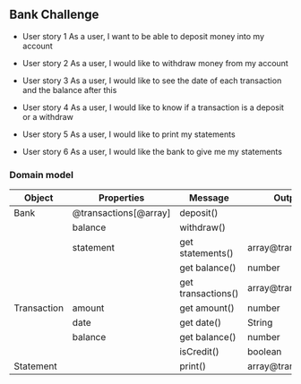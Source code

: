 ## Bank Challenge

* User story 1
  As a user,
  I want to be able to deposit
  money into my account

 * User story 2
  As a user,
  I would like to withdraw 
  money from my account

* User story 3
  As a user,
  I would like to see the date
  of each transaction and the balance after this

* User story 4
  As a user,
  I would like to know if a transaction
  is a deposit or a withdraw

* User story 5
  As a user,
  I would like to print my statements  

* User story 6
  As a user,
  I would like the bank to give me my statements


### Domain model


| Object      | Properties            | Message            | Output             |
| ----------- | --------------------- | ------------------ | ------------------ |
| Bank        | @transactions[@array] | deposit()          |                    |
|             | balance               | withdraw()         |                    |
|             | statement             | get statements()   | array@transactions |
|             |                       | get balance()      | number             |
|             |                       | get transactions() | array@transactions |
| Transaction | amount                | get amount()       | number             |
|             | date                  | get date()         | String             |
|             | balance               | get balance()      | number             |
|             |                       | isCredit()         | boolean            |
| Statement   |                       | print()            | array@transactions |

